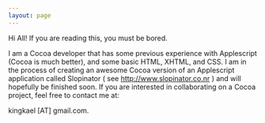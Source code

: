 ```yaml
---
layout: page
---
```


Hi All!  If you are reading this, you must be bored.

I am a Cocoa developer that has some previous experience with Applescript (Cocoa is much better), and some basic HTML, XHTML, and CSS.  I am in the process of creating an awesome Cocoa version of an Applescript application called Slopinator ( see http://www.slopinator.co.nr ) and will hopefully be finished soon.  If you are interested in collaborating on a Cocoa project, feel free to contact me at:

kingkael [AT] gmail.com.
